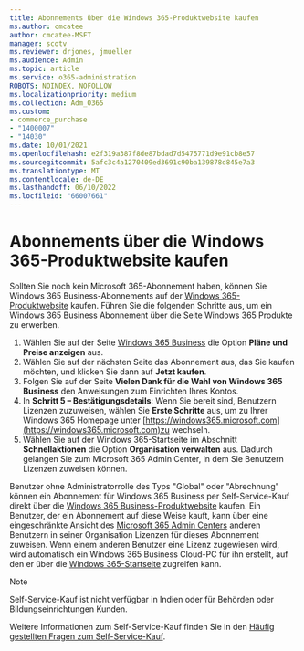 ```yaml
---
title: Abonnements über die Windows 365-Produktwebsite kaufen
ms.author: cmcatee
author: cmcatee-MSFT
manager: scotv
ms.reviewer: drjones, jmueller
ms.audience: Admin
ms.topic: article
ms.service: o365-administration
ROBOTS: NOINDEX, NOFOLLOW
ms.localizationpriority: medium
ms.collection: Adm_O365
ms.custom:
- commerce_purchase
- "1400007"
- "14030"
ms.date: 10/01/2021
ms.openlocfilehash: e2f319a387f8de87bdad7d5475771d9e91cb8e57
ms.sourcegitcommit: 5afc3c4a1270409ed3691c90ba139878d845e7a3
ms.translationtype: MT
ms.contentlocale: de-DE
ms.lasthandoff: 06/10/2022
ms.locfileid: "66007661"
---
```

# <a name="buy-subscriptions-through-the-windows-365-products-site"></a>Abonnements über die Windows 365-Produktwebsite kaufen

Sollten Sie noch kein Microsoft 365-Abonnement haben, können Sie Windows 365 Business-Abonnements auf der [Windows 365-Produktwebsite](https://www.microsoft.com/windows-365/business/compare-plans-pricing?rtc=1) kaufen. Führen Sie die folgenden Schritte aus, um ein Windows 365 Business Abonnement über die Seite Windows 365 Produkte zu erwerben.

1. Wählen Sie auf der Seite [Windows 365 Business](https://www.microsoft.com/windows-365/business?rtc=1) die Option **Pläne und Preise anzeigen** aus.
2. Wählen Sie auf der nächsten Seite das Abonnement aus, das Sie kaufen möchten, und klicken Sie dann auf **Jetzt kaufen**.
3. Folgen Sie auf der Seite **Vielen Dank für die Wahl von Windows 365 Business** den Anweisungen zum Einrichten Ihres Kontos.
4. In **Schritt 5 – Bestätigungsdetails**: Wenn Sie bereit sind, Benutzern Lizenzen zuzuweisen, wählen Sie **Erste Schritte** aus, um zu Ihrer Windows 365 Homepage unter [https://windows365.microsoft.com](https://windows365.microsoft.com)zu wechseln.
5. Wählen Sie auf der Windows 365-Startseite im Abschnitt **Schnellaktionen** die Option **Organisation verwalten** aus. Dadurch gelangen Sie zum Microsoft 365 Admin Center, in dem Sie Benutzern Lizenzen zuweisen können.

Benutzer ohne Administratorrolle des Typs "Global" oder "Abrechnung" können ein Abonnement für Windows 365 Business per Self-Service-Kauf direkt über die [Windows 365 Business-Produktwebsite](https://www.microsoft.com/windows-365/business?rtc=1) kaufen. Ein Benutzer, der ein Abonnement auf diese Weise kauft, kann über eine eingeschränkte Ansicht des [Microsoft 365 Admin Centers](https://admin.microsoft.com/adminportal/home?ref=homepage) anderen Benutzern in seiner Organisation Lizenzen für dieses Abonnement zuweisen. Wenn einem anderen Benutzer eine Lizenz zugewiesen wird, wird automatisch ein Windows 365 Business Cloud-PC für ihn erstellt, auf den er über die [Windows 365-Startseite](https://windows365.microsoft.com/) zugreifen kann.

> [!NOTE]
> Self-Service-Kauf ist nicht verfügbar in Indien oder für Behörden oder Bildungseinrichtungen Kunden.

Weitere Informationen zum Self-Service-Kauf finden Sie in den [Häufig gestellten Fragen zum Self-Service-Kauf](https://docs.microsoft.com/microsoft-365/commerce/subscriptions/self-service-purchase-faq).
